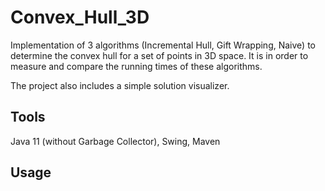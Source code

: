 # Convex_Hull_3D
Implementation of 3 algorithms (Incremental Hull, Gift Wrapping, Naive) to determine the convex hull for a set of points in 3D space. It is in order to measure and compare the running times of these algorithms.

The project also includes a simple solution visualizer.

## Tools
Java 11 (without Garbage Collector), Swing, Maven 

## Usage
